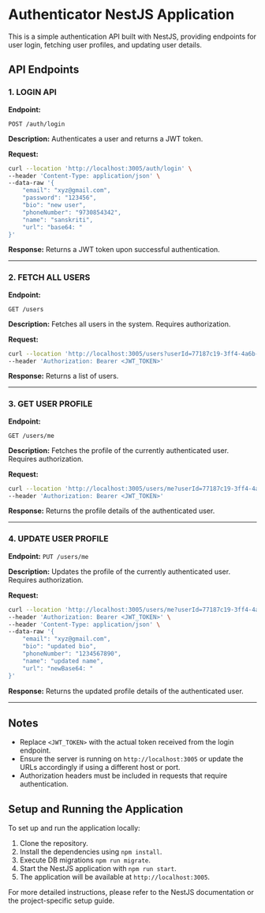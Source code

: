 # Authenticator NestJS Application

This is a simple authentication API built with NestJS, providing endpoints for user login, fetching user profiles, and updating user details.

## API Endpoints

### 1. LOGIN API

**Endpoint:**
```
POST /auth/login
```

**Description:**
Authenticates a user and returns a JWT token.

**Request:**
```bash
curl --location 'http://localhost:3005/auth/login' \
--header 'Content-Type: application/json' \
--data-raw '{
    "email": "xyz@gmail.com",
    "password": "123456",
    "bio": "new user",
    "phoneNumber": "9730854342",
    "name": "sanskriti",
    "url": "base64: "
}'
```

**Response:**
Returns a JWT token upon successful authentication.

---

### 2. FETCH ALL USERS

**Endpoint:**
```
GET /users
```

**Description:**
Fetches all users in the system. Requires authorization.

**Request:**
```bash
curl --location 'http://localhost:3005/users?userId=77187c19-3ff4-4a6b-a753-83370d520719' \
--header 'Authorization: Bearer <JWT_TOKEN>'
```

**Response:**
Returns a list of users.

---

### 3. GET USER PROFILE

**Endpoint:**
```
GET /users/me
```

**Description:**
Fetches the profile of the currently authenticated user. Requires authorization.

**Request:**
```bash
curl --location 'http://localhost:3005/users/me?userId=77187c19-3ff4-4a6b-a753-83370d520719' \
--header 'Authorization: Bearer <JWT_TOKEN>'
```

**Response:**
Returns the profile details of the authenticated user.

---

### 4. UPDATE USER PROFILE

**Endpoint:**
``PUT /users/me``

**Description:**
Updates the profile of the currently authenticated user. Requires authorization.

**Request:**
```bash
curl --location 'http://localhost:3005/users/me?userId=77187c19-3ff4-4a6b-a753-83370d520719' \
--header 'Authorization: Bearer <JWT_TOKEN>' \
--header 'Content-Type: application/json' \
--data-raw '{
    "email": "xyz@gmail.com",
    "bio": "updated bio",
    "phoneNumber": "1234567890",
    "name": "updated name",
    "url": "newBase64: "
}'
```

**Response:**
Returns the updated profile details of the authenticated user.

---

## Notes
- Replace `<JWT_TOKEN>` with the actual token received from the login endpoint.
- Ensure the server is running on `http://localhost:3005` or update the URLs accordingly if using a different host or port.
- Authorization headers must be included in requests that require authentication.

## Setup and Running the Application
To set up and run the application locally:
1. Clone the repository.
2. Install the dependencies using `npm install`.
3. Execute DB migrations `npm run migrate`.
4. Start the NestJS application with `npm run start`.
5. The application will be available at `http://localhost:3005`.

For more detailed instructions, please refer to the NestJS documentation or the project-specific setup guide.

